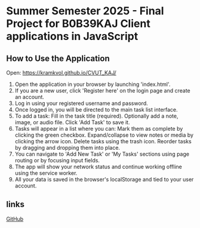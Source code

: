 # Summer Semester 2025 - Final Project for B0B39KAJ Client applications in JavaScript
## How to Use the Application
Open: https://kramkvol.github.io/CVUT_KAJ/
1. Open the application in your browser by launching 'index.html'.
2. If you are a new user, click 'Register here' on the login page and create an account.
3. Log in using your registered username and password.
4. Once logged in, you will be directed to the main task list interface.
5. To add a task:
    Fill in the task title (required).
    Optionally add a note, image, or audio file.
    Click 'Add Task' to save it.
6. Tasks will appear in a list where you can:
    Mark them as complete by clicking the green checkbox.
    Expand/collapse to view notes or media by clicking the arrow icon.
    Delete tasks using the trash icon.
    Reorder tasks by dragging and dropping them into place.
7. You can navigate to 'Add New Task' or 'My Tasks' sections using page routing or by focusing input fields.
8. The app will show your network status and continue working offline using the service worker.
9. All your data is saved in the browser's localStorage and tied to your user account.
## links
[GitHub](https://github.com/kramkvol/CVUT_KAJ)
